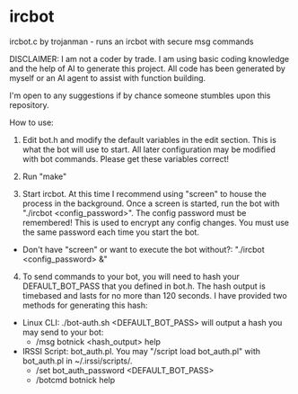 # ircbot
ircbot.c by trojanman - runs an ircbot with secure msg commands

DISCLAIMER: I am not a coder by trade. I am using basic coding knowledge and the help of AI to generate this project.
All code has been generated by myself or an AI agent to assist with function building. 

I'm open to any suggestions if by chance someone stumbles upon this repository.

How to use:

1) Edit bot.h and modify the default variables in the edit section. This is what the bot will use to start. All later configuration may be modified with bot commands. Please get these variables correct!

2) Run "make"

3) Start ircbot. At this time I recommend using "screen" to house the process in the background. Once a screen is started, run the bot with "./ircbot <config_password>". The config password must be remembered! This is used to encrypt any config changes. You must use the same password each time you start the bot.
* Don't have "screen" or want to execute the bot without?: "./ircbot <config_password> &"

4) To send commands to your bot, you will need to hash your DEFAULT_BOT_PASS that you defined in bot.h. The hash output is timebased and lasts for no more than 120 seconds. I have provided two methods for generating this hash:
* Linux CLI: ./bot-auth.sh <DEFAULT_BOT_PASS> will output a hash you may send to your bot: 
    * /msg botnick <hash_output> help
* IRSSI Script: bot_auth.pl. You may "/script load bot_auth.pl" with bot_auth.pl in ~/.irssi/scripts/. 
    * /set bot_auth_password <DEFAULT_BOT_PASS>
    * /botcmd botnick help
